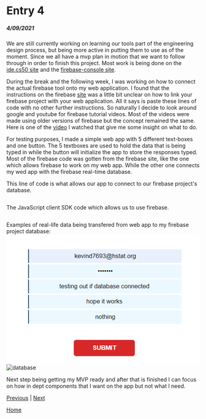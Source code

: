 # Entry 4
##### 4/09/2021

We are still currently working on learning our tools part of the engineering design process, but being more active in putting them to use as of the moment. Since we all have a mvp plan in motion that we want to follow through in order to finish this project. Most work is being done on the [ide.cs50 site](https://ide.cs50.io/) and the [firebase-console site](https://console.firebase.google.com/u/0/project/proje-76d28/database/proje-76d28-default-rtdb/data).

During the break and the following week, I was working on how to connect the actual firebase tool onto my web application. I found that the instructions on the firebase [site](https://firebase.google.com/docs/database/web/start) was a little bit unclear on how to link your firebase project with your web application. All it says is paste these lines of code with no other further instructions. So naturally I decide to look around google and youtube for firebase tutorial videos. Most of the videos were made using older versions of firebase but the concept remained the same. Here is one of the [video](https://www.youtube.com/watch?v=S8D9Cxb2lLA&t=196s) I watched that give me some insight on what to do.

For testing purposes, I made a simple web app with 5 different text-boxes and one button. The 5 textboxes are used to hold the data that is being typed in while the button will initialize the app to store the responses typed. Most of the firebase code was gotten from the firebase site, like the one which allows firebase to work on my web app. While the other one connects my wed app with the firebase real-time database.

This line of code is what allows our app to connect to our firebase project's database.
```  <script src="https://www.gstatic.com/firebasejs/8.3.2/firebase-database.js"></script>
```

The JavaScript client SDK code which allows us to use firebase.
```<script src="https://www.gstatic.com/firebasejs/8.3.3/firebase-app.js"></script>
```

Examples of real-life data being transfered from web app to my firebase project database:
![app](/img/app.PNG "app")
![database](/img/database.JPG "database")

Next step being getting my MVP ready and after that is finished I can focus on how in dept components that I want on the app but not what I need.


[Previous](entry03.md) | [Next](entry05.md)

[Home](../README.md)